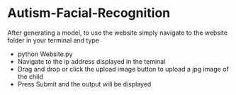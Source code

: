 # Autism-Facial-Recognition


After generating a model, to use the website simply navigate to the website folder in your terminal and type
* python Website.py </br>
* Navigate to the ip address displayed in the teminal </br>
* Drag and drop or click the upload image button to upload a jpg image of the child
* Press Submit and the output will be displayed
